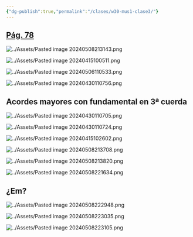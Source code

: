 ```yaml
---
{"dg-publish":true,"permalink":"/clases/w30-mus1-clase3/"}
---
```



<div class="slide">

## [Pág. 78](https://www.blinklearning.com/v/1714044658/theme_tmpux/launch.php?theme=tmpux#activity/4239478/65132334/421303522)

</div>
<div class="slide">

![../Assets/Pasted image 20240508213143.png](/img/user/Assets/Pasted%20image%2020240508213143.png)

</div>
<div class="slide">

![../Assets/Pasted image 20240415100511.png](/img/user/Assets/Pasted%20image%2020240415100511.png)

</div>
<div class="slide">

![../Assets/Pasted image 20240506110533.png](/img/user/Assets/Pasted%20image%2020240506110533.png)

</div>
<div class="slide">

![../Assets/Pasted image 20240430110756.png](/img/user/Assets/Pasted%20image%2020240430110756.png)

</div>
<div class="slide">

## Acordes mayores con fundamental en 3ª cuerda

![../Assets/Pasted image 20240430110705.png](/img/user/Assets/Pasted%20image%2020240430110705.png)

</div>
<div class="slide">

![../Assets/Pasted image 20240430110724.png](/img/user/Assets/Pasted%20image%2020240430110724.png)

</div>
<div class="slide">

![../Assets/Pasted image 20240415102602.png](/img/user/Assets/Pasted%20image%2020240415102602.png)

</div>
<div class="slide">

![../Assets/Pasted image 20240508213708.png](/img/user/Assets/Pasted%20image%2020240508213708.png)

</div>
<div class="slide">

![../Assets/Pasted image 20240508213820.png](/img/user/Assets/Pasted%20image%2020240508213820.png)

</div>
<div class="slide">

![../Assets/Pasted image 20240508221634.png](/img/user/Assets/Pasted%20image%2020240508221634.png)

</div>
<div class="slide">

## ¿Em?

![../Assets/Pasted image 20240508222948.png](/img/user/Assets/Pasted%20image%2020240508222948.png)

</div>
<div class="slide">

![../Assets/Pasted image 20240508223035.png](/img/user/Assets/Pasted%20image%2020240508223035.png)

</div>
<div class="slide">

![../Assets/Pasted image 20240508223105.png](/img/user/Assets/Pasted%20image%2020240508223105.png)

</div>